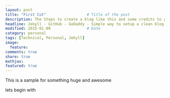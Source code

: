 ```yaml
---
layout: post
title: "First Cut"					# Title of the post
description: The Steps to create a blog like this and some credits to give		# Description of the post, used for Facebook Opengraph & Twitter
headline: Jekyll - GitHub - GoDaddy - Simple way to setup a clean blog				# Will appear in bold letters on top of the post
modified: 2015-01-09				# Date
category: personal
tags: [Technical, Personal, Jekyll]
image: 
  feature: 
comments: true
share: true
mathjax:
featured: true
---
```


This is a sample for something huge and awesome

lets begin with